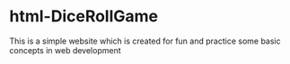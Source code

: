 # html-DiceRollGame
This is a simple website which is created for fun and practice some basic concepts in web development
